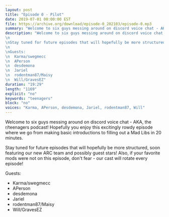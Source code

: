 ```yaml
---
layout: post
title: "Episode 0 - Pilot"
date: 2019-07-01 00:00:00 EST
file: https://archive.org/download/episode-0_202103/episode-0.mp3
summary: "Welcome to six guys messing around on discord voice chat - AKA, the r/teenagers podcast!"
description: "Welcome to six guys messing around on discord voice chat - AKA, the r/teenagers podcast! Hopefully you enjoy this excitingly rowdy episode where we go from making basic introductions to filling out a Mad Libs in 20 minutes.
\n
\nStay tuned for future episodes that will hopefully be more structured, soon featuring our new ARC team and possibly guest stars! Also, if your favorite mods were not on this episode, don't fear - our cast will rotate every episode!
\n
\nGuests:
\n  Karma/swegmecc
\n  APerson
\n  desdemona
\n  Jariel
\n  rodentman87/Maisy
\n  Will/GravesEZ"
duration: "19:29" 
length: "1169"
explicit: "no" 
keywords: "teenagers"
block: "no" 
voices: "Karma, APerson, desdemona, Jariel, rodentman87, Will"
---
```


Welcome to six guys messing around on discord voice chat - AKA, the r/teenagers podcast! Hopefully you enjoy this excitingly rowdy episode where we go from making basic introductions to filling out a Mad Libs in 20 minutes.

Stay tuned for future episodes that will hopefully be more structured, soon featuring our new ARC team and possibly guest stars! Also, if your favorite mods were not on this episode, don't fear - our cast will rotate every episode!

Guests:
- Karma/swegmecc
- APerson
- desdemona
- Jariel
- rodentman87/Maisy
- Will/GravesEZ